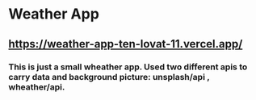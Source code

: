 # Weather App 

## https://weather-app-ten-lovat-11.vercel.app/

### This is just a small wheather app. Used two different apis to carry data and background picture: unsplash/api , wheather/api.


